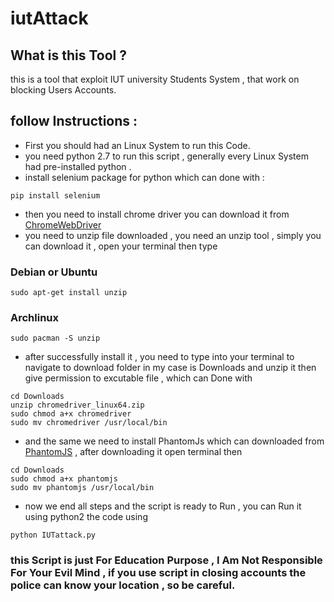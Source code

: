 # iutAttack

## What is this Tool ?
this is a tool that exploit IUT university Students System , that work on blocking Users Accounts.

## follow Instructions :

* First you should had an Linux System to run this Code.
* you need python 2.7 to run this script , generally every Linux System had pre-installed python .
* install selenium package for python which can done with :
```
pip install selenium
```
* then you need to install chrome driver you can download it from [ChromeWebDriver](https://sites.google.com/a/chromium.org/chromedriver/downloads)
* you need to unzip file downloaded , you need an unzip tool , simply you can download it , open your terminal then type
### Debian or Ubuntu
```
sudo apt-get install unzip
```
### Archlinux 
```
sudo pacman -S unzip
```
* after successfully install it , you need to type into your terminal to navigate to download folder in my case is Downloads and unzip it then give permission to excutable file , which can Done with
```
cd Downloads
unzip chromedriver_linux64.zip
sudo chmod a+x chromedriver
sudo mv chromedriver /usr/local/bin
```
* and the same we need to install PhantomJs which can downloaded from [PhantomJS](http://phantomjs.org/download.html) , after downloading it open terminal then
```
cd Downloads
sudo chmod a+x phantomjs
sudo mv phantomjs /usr/local/bin
```
* now we end all steps and the script is ready to Run , you can Run it using python2 the code using
```
python IUTattack.py	
```
### this Script is just For Education Purpose , I Am Not Responsible For Your Evil Mind , if you use script in closing accounts the police can know your location , so be careful.
